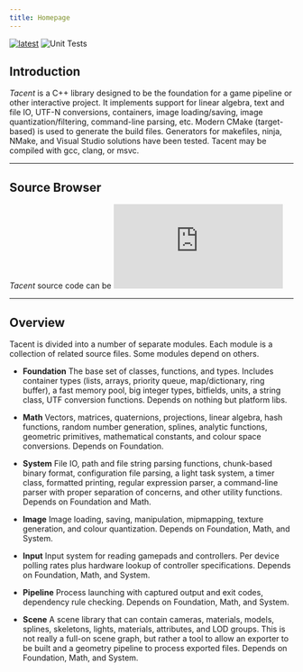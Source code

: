 ```yaml
---
title: Homepage
---
```


[![latest](https://img.shields.io/github/v/release/bluescan/tacent.svg)](https://github.com/bluescan/tacent/releases) ![Unit Tests](https://github.com/bluescan/tacent/workflows/Unit%20Tests/badge.svg)


## Introduction

_Tacent_ is a C++ library designed to be the foundation for a game pipeline or other interactive project. It implements support for linear algebra, text and file IO, UTF-N conversions, containers, image loading/saving, image quantization/filtering, command-line parsing, etc. Modern CMake (target-based) is used to generate the build files. Generators for makefiles, ninja, NMake, and Visual Studio solutions have been tested. Tacent may be compiled with gcc, clang, or msvc.

---
## Source Browser

_Tacent_ source code can be ![Browsed Online.](https://bluescan.github.io/tacent/codebrowser/Modules/index.html)

---
## Overview

Tacent is divided into a number of separate modules. Each module is a collection of related source files. Some modules depend on others.

* __Foundation__
The base set of classes, functions, and types. Includes container types (lists, arrays, priority queue, map/dictionary, ring buffer), a fast memory pool, big integer types, bitfields, units, a string class, UTF conversion functions. Depends on nothing but platform libs.

* __Math__
Vectors, matrices, quaternions, projections, linear algebra, hash functions, random number generation, splines, analytic functions, geometric primitives, mathematical constants, and colour space conversions. Depends on Foundation.

* __System__
File IO, path and file string parsing functions, chunk-based binary format, configuration file parsing, a light task system, a timer class, formatted printing, regular expression parser, a command-line parser with proper separation of concerns, and other utility functions. Depends on Foundation and Math.

* __Image__
Image loading, saving, manipulation, mipmapping, texture generation, and colour quantization. Depends on Foundation, Math, and System.

* __Input__
Input system for reading gamepads and controllers. Per device polling rates plus hardware lookup of controller specifications. Depends on Foundation, Math, and System.

* __Pipeline__
Process launching with captured output and exit codes, dependency rule checking. Depends on Foundation, Math, and System.

* __Scene__
A scene library that can contain cameras, materials, models, splines, skeletons, lights, materials, attributes, and LOD groups. This is not really a full-on scene graph, but rather a tool to allow an exporter to be built and a geometry pipeline to process exported files. Depends on Foundation, Math, and System.
